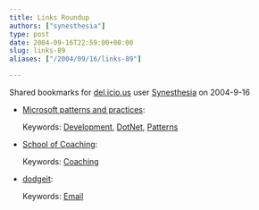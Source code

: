 ```yaml
---
title: Links Roundup
authors: ["synesthesia"]
type: post
date: 2004-09-16T22:59:00+00:00
slug: links-89 
aliases: ["/2004/09/16/links-89"]

---
```

Shared bookmarks for [del.icio.us][1] user  [Synesthesia][2] on 2004-9-16

  * [Microsoft patterns and practices][3]:
   
    Keywords: [Development][4], [DotNet][5], [Patterns][6]
  * [School of Coaching][7]:
   
    Keywords: [Coaching][8]
  * [dodgeit][9]:
   
    Keywords: [Email][10]

 [1]: https://del.icio.us/
 [2]: https://del.icio.us/synesthesia
 [3]: https://geekswithblogs.net/pmenefee/articles/MicrosoftPandP.aspx "https://geekswithblogs.net/pmenefee/articles/MicrosoftPandP.aspx"
 [4]: https://del.icio.us/synesthesia/Development
 [5]: https://del.icio.us/synesthesia/DotNet
 [6]: https://del.icio.us/synesthesia/Patterns
 [7]: https://theworkfoundation.com/solutions/soc/prog_files/certificated.htm "https://theworkfoundation.com/solutions/soc/prog_files/certificated.htm"
 [8]: https://del.icio.us/synesthesia/Coaching
 [9]: https://www.dodgeit.com/ "https://www.dodgeit.com/"
 [10]: https://del.icio.us/synesthesia/Email